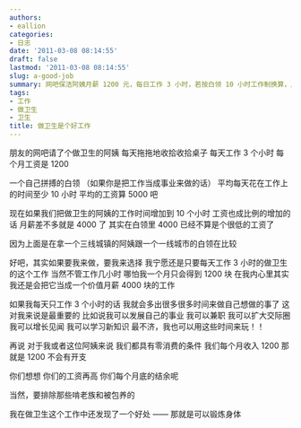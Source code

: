 ```yaml
---
authors:
- eallion
categories:
- 日志
date: '2011-03-08 08:14:55'
draft: false
lastmod: '2011-03-08 08:14:55'
slug: a-good-job
summary: 网吧保洁阿姨月薪 1200 元，每日工作 3 小时，若按白领 10 小时工作制换算，月薪可达 4000 元。然而，即便收入微薄，短工时带来的自由时间更显珍贵——能发展副业、学习社交，甚至单纯享受生活。相比之下，高薪白领的结余未必更多，而体力劳动本身还能锻炼身体。时间自由的价值，远胜于账面薪资的数字游戏！
tags:
- 工作
- 做卫生
- 卫生
title: 做卫生是个好工作
---
```

朋友的网吧请了个做卫生的阿姨
每天拖拖地收拾收拾桌子
每天工作 3 个小时
每个月工资是 1200

一个自己拼搏的白领
（如果你是把工作当成事业来做的话）
平均每天花在工作上的时间至少 10 小时
平均的工资算 5000 吧

现在如果我们把做卫生的阿姨的工作时间增加到 10 个小时
工资也成比例的增加的话
月薪差不多就是 4000 了
其实在白领里 4000 已经不算是个很低的工资了

因为上面是在拿一个三线城镇的阿姨跟一个一线城市的白领在比较

好吧，其实如果要我来做，要我来选择
我宁愿还是只要每天工作 3 小时的做卫生的这个工作
当然不管工作几小时
哪怕我一个月只会得到 1200 块
在我内心里其实我还是会把它当成一个价值月薪 4000 块的工作

如果我每天只工作 3 个小时的话
我就会多出很多很多时间来做自己想做的事了
这对我来说是最重要的
比如说我可以发展自己的事业
我可以兼职
我可以扩大交际圈
我可以增长见闻
我可以学习新知识
最不济，我也可以用这些时间来玩！！

再说
对于我或者这位阿姨来说
我们都具有零消费的条件
我们每个月收入 1200 那就是 1200
不会有开支

你们想想
你们的工资再高
你们每个月底的结余呢

当然，要排除那些啃老族和被包养的

我在做卫生这个工作中还发现了一个好处
—— 那就是可以锻炼身体